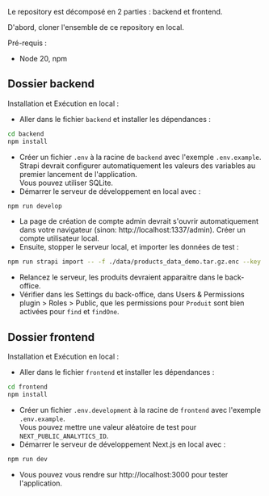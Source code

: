 Le repository est décomposé en 2 parties : backend et frontend.

D'abord, cloner l'ensemble de ce repository en local.

Pré-requis :
- Node 20, npm

## Dossier backend

Installation et Exécution en local :
- Aller dans le fichier `backend` et installer les dépendances :
```bash
cd backend
npm install
```
- Créer un fichier `.env` à la racine de `backend` avec l'exemple `.env.example`.  
Strapi devrait configurer automatiquement les valeurs des variables au premier lancement de l'application.  
Vous pouvez utiliser SQLite.
- Démarrer le serveur de développement en local avec :
```bash
npm run develop
```
- La page de création de compte admin devrait s'ouvrir automatiquement dans votre navigateur (sinon: http://localhost:1337/admin). Créer un compte utilisateur local.
- Ensuite, stopper le serveur local, et importer les données de test :
```bash
npm run strapi import -- -f ./data/products_data_demo.tar.gz.enc --key products
```
- Relancez le serveur, les produits devraient apparaitre dans le back-office.
- Vérifier dans les Settings du back-office, dans Users & Permissions plugin > Roles > Public, que les permissions pour `Produit` sont bien activées pour `find` et `findOne`.

## Dossier frontend

Installation et Exécution en local :
- Aller dans le fichier `frontend` et installer les dépendances :
```bash
cd frontend
npm install
```
- Créer un fichier `.env.development` à la racine de `frontend` avec l'exemple `.env.example`.  
Vous pouvez mettre une valeur aléatoire de test pour `NEXT_PUBLIC_ANALYTICS_ID`.  
- Démarrer le serveur de développement Next.js en local avec :
```bash
npm run dev
```
- Vous pouvez vous rendre sur http://localhost:3000 pour tester l'application.
